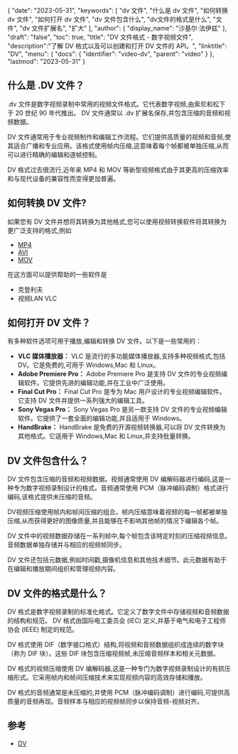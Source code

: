 {
"date": "2023-05-31",
  "keywords": [
"dv 文件",
"什么是 dv 文件",
"如何转换 dv 文件",
"如何打开 dv 文件",
"dv 文件包含什么",
"dv文件的格式是什么",
"文件",
"dv 文件扩展名",
"扩大"
],
  "author": {
"display_name": "沙基尔·法伊兹"
},
"draft": "false",
"toc": true,
"title": "DV 文件格式 - 数字视频文件",
  "description":"了解 DV 格式以及可以创建和打开 DV 文件的 API。",
"linktitle": "DV",
  "menu": {
    "docs": {
      "identifier": "video-dv",
"parent": "video"
}
},
"lastmod": "2023-05-31"
}

## 什么是 .DV 文件？

.dv 文件是数字视频录制中常用的视频文件格式。它代表数字视频,由索尼和松下于 20 世纪 90 年代推出。 DV 文件通常以 .dv 扩展名保存,并包含压缩的音频和视频数据。

DV 文件通常用于专业视频制作和编辑工作流程。它们提供高质量的视频和音频,使其适合广播和专业应用。该格式使用帧内压缩,这意味着每个帧都被单独压缩,从而可以进行精确的编辑和逐帧控制。

DV 格式过去很流行,近年来 MP4 和 MOV 等新型视频格式由于其更高的压缩效率和与现代设备的兼容性而变得更加普遍。

## 如何转换 DV 文件?

如果您有 DV 文件并想将其转换为其他格式,您可以使用视频转换软件将其转换为更广泛支持的格式,例如

- [MP4](/zh/video/mp4/)
- [AVI](/zh/video/avi/)
- [MOV](/zh/video/mov/)

在这方面可以提供帮助的一些软件是

- 克登利夫
- 视频LAN VLC

## 如何打开 DV 文件？

有多种软件选项可用于播放,编辑和转换 DV 文件。以下是一些常用的：

- **VLC 媒体播放器：** VLC 是流行的多功能媒体播放器,支持多种视频格式,包括 DV。它是免费的,可用于 Windows,Mac 和 Linux。
- **Adobe Premiere Pro：** Adobe Premiere Pro 是支持 DV 文件的专业视频编辑软件。它提供先进的编辑功能,并在工业中广泛使用。
- **Final Cut Pro：** Final Cut Pro 是专为 Mac 用户设计的专业视频编辑软件。它支持 DV 文件并提供一系列强大的编辑工具。
- **Sony Vegas Pro：** Sony Vegas Pro 是另一款支持 DV 文件的专业视频编辑软件。它提供了一套全面的编辑功能,并且适用于 Windows。
- **HandBrake：** HandBrake 是免费的开源视频转换器,可以将 DV 文件转换为其他格式。它适用于 Windows,Mac 和 Linux,并支持批量转换。

## DV 文件包含什么？

DV 文件包含压缩的音频和视频数据。视频通常使用 DV 编解码器进行编码,这是一种专为数字视频录制设计的格式。音频通常使用 PCM（脉冲编码调制）格式进行编码,该格式提供未压缩的音频。

DV视频压缩使用帧内和帧间压缩的组合。帧内压缩意味着视频的每一帧都被单独压缩,从而获得更好的图像质量,并且能够在不影响其他帧的情况下编辑各个帧。

DV 文件中的视频数据存储在一系列帧中,每个帧包含该特定时刻的压缩视频信息。音频数据单独存储并与相应的视频帧同步。

DV 文件还包括元数据,例如时间戳,摄像机信息和其他技术细节。此元数据有助于在编辑和播放期间组织和管理视频内容。

## DV 文件的格式是什么？

DV 格式是数字视频录制的标准化格式。它定义了数字文件中存储视频和音频数据的结构和规范。 DV 格式由国际电工委员会 (IEC) 定义,并基于电气和电子工程师协会 (IEEE) 制定的规范。

DV 格式使用 DIF（数字接口格式）结构,将视频和音频数据组织成连续的数字块（称为 DIF 块）。这些 DIF 块包含压缩视频帧,未压缩音频样本和相关元数据。

DV 格式的视频压缩使用 DV 编解码器,这是一种专门为数字视频录制设计的有损压缩形式。它采用帧内和帧间压缩技术来实现视频内容的高效存储和播放。

DV 格式的音频通常是未压缩的,并使用 PCM（脉冲编码调制）进行编码,可提供高质量的音频再现。音频样本与相应的视频帧同步以保持音频-视频对齐。

## 参考
* [DV](https://en.wikipedia.org/wiki/DV)

